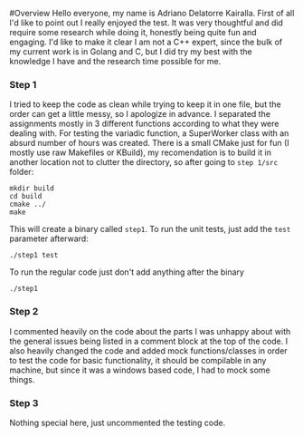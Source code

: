 #Overview
Hello everyone, my name is Adriano Delatorre Kairalla. First of all I'd like to point out I really enjoyed the test. It was very thoughtful and did require some research while doing it, honestly being quite fun and engaging.  I'd like to make it clear I am not a C++ expert, since the bulk of my current work is in Golang and C, but I did try my best with the knowledge I have and the research time possible for me.

### Step 1
I tried to keep the code as clean while trying to keep it in one file, but the order can get a little messy, so I apologize in advance.
I separated the assignments mostly in 3 different functions according to what they were dealing with.
For testing the variadic function, a SuperWorker class with an absurd number of hours was created.
There is a small CMake just for fun (I mostly use raw Makefiles or KBuild), my recomendation is to build it in another location not to clutter the directory, so after going to `step 1/src` folder:
```
mkdir build
cd build
cmake ../
make
```
This will create a binary called `step1`. To run the unit tests, just add the `test` parameter afterward:
```
./step1 test
```
To run the regular code just don't add anything after the binary
```
./step1
```

### Step 2
I commented heavily on the code about the parts I was unhappy about with the general issues being listed in a comment block at the top of the code.
I also heavily changed the code and added mock functions/classes in order to test the code for basic functionality, it should be compilable in any machine, but since it was a windows based code, I had to mock some things.

### Step 3
Nothing special here, just uncommented the testing code.
